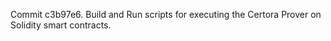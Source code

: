 Commit c3b97e6.                    Build and Run scripts for executing the Certora Prover on Solidity smart contracts.
